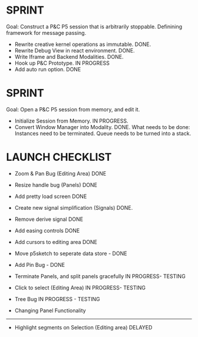 # SPRINT
Goal: Construct a P&C P5 session that is arbitrarily stoppable. Definining framework for message passing.
- Rewrite creative kernel operations as immutable. DONE.
- Rewrite Debug View in react environment. DONE.
- Write Iframe and Backend Modalities. DONE.
- Hook up P&C Prototype. IN PROGRESS
- Add auto run option. DONE

# SPRINT
Goal: Open a P&C P5 session from memory, and edit it.
- Initialize Session from Memory.  IN PROGRESS.
- Convert Window Manager into Modality. DONE.
What needs to be done:
Instances need to be terminated.
Queue needs to be turned into a stack.



# LAUNCH CHECKLIST
- Zoom & Pan Bug (Editing Area) DONE
- Resize handle bug (Panels) DONE
- Add pretty load screen DONE
- Create new signal simplification (Signals) DONE.
- Remove derive signal DONE
- Add easing controls DONE
- Add cursors to editing area DONE
- Move p5sketch to seperate data store - DONE
- Add Pin Bug - DONE

- Terminate Panels, and split panels gracefully IN PROGRESS- TESTING
- Click to select (Editing Area) IN PROGRESS- TESTING
- Tree Bug IN PROGRESS - TESTING

- Changing Panel Functionality



___

- Highlight segments on Selection (Editing area) DELAYED
